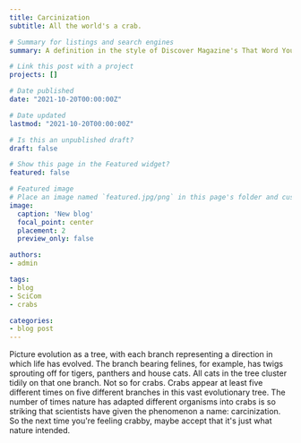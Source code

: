 ```yaml
---
title: Carcinization
subtitle: All the world's a crab.

# Summary for listings and search engines
summary: A definition in the style of Discover Magazine's That Word You Heard for the UCSC SciCom program.

# Link this post with a project
projects: []

# Date published
date: "2021-10-20T00:00:00Z"

# Date updated
lastmod: "2021-10-20T00:00:00Z"

# Is this an unpublished draft?
draft: false

# Show this page in the Featured widget?
featured: false

# Featured image
# Place an image named `featured.jpg/png` in this page's folder and customize its options here.
image:
  caption: 'New blog'
  focal_point: center
  placement: 2
  preview_only: false

authors:
- admin

tags:
- blog
- SciCom
- crabs

categories:
- blog post
---
```


Picture evolution as a tree, with each branch representing a direction in which life has evolved. The branch bearing felines, for example, has twigs sprouting off for tigers, panthers and house cats. All cats in the tree cluster tidily on that one branch. Not so for crabs. Crabs appear at least five different times on five different branches in this vast evolutionary tree. The number of times nature has adapted different organisms into crabs is so striking that scientists have given the phenomenon a name: carcinization. So the next time you're feeling crabby, maybe accept that it's just what nature intended.
